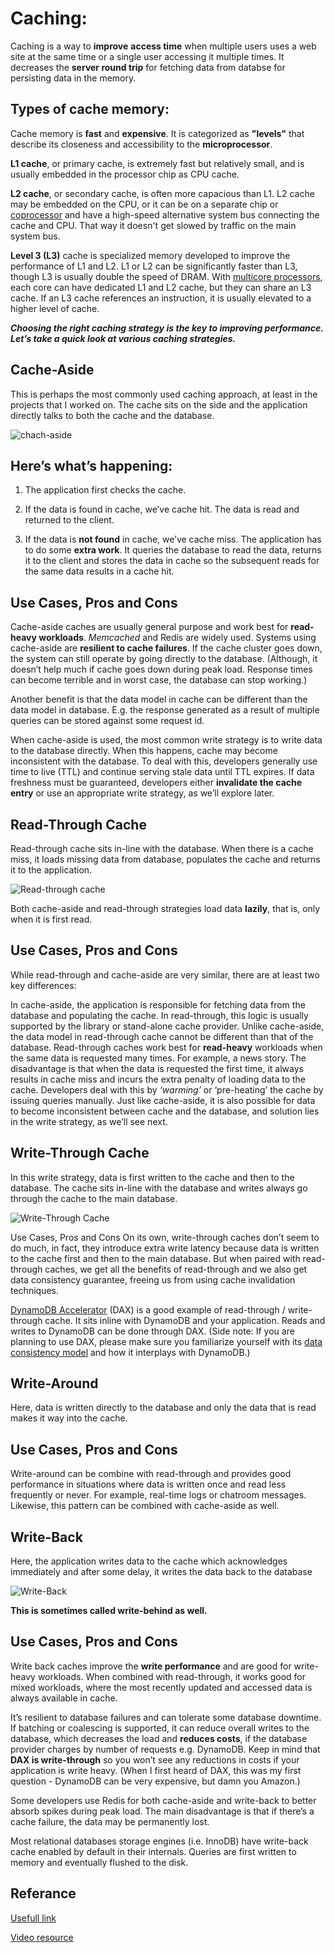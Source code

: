 
# **Caching:**  
Caching is a way to **improve** **access time** when multiple users uses a web site at the same time or a single user accessing it multiple times. It decreases the **server round trip** for fetching data from databse for persisting data in the memory.  

## Types of cache memory:
Cache memory is **fast** and **expensive**. It is categorized as **"levels"** that describe its closeness and accessibility to the **microprocessor**.

**L1 cache**, or primary cache, is extremely fast but relatively small, and is usually embedded in the processor chip as CPU cache.

**L2 cache**, or secondary cache, is often more capacious than L1. L2 cache may be embedded on the CPU, or it can be on a separate chip or [coprocessor](https://whatis.techtarget.com/definition/coprocessor?_gl=1*1anw5ax*_ga*MzMxOTM1NDc4LjE2MzU5NDM3MTc.*_ga_TQKE4GS5P9*MTYzNTk0MzcxNi4xLjAuMTYzNTk0MzcxNi4w&_ga=2.237499520.1692015657.1635943717-331935478.1635943717) and have a high-speed alternative system bus connecting the cache and CPU. That way it doesn't get slowed by traffic on the main system bus.

**Level 3 (L3)** cache is specialized memory developed to improve the performance of L1 and L2. L1 or L2 can be significantly faster than L3, though L3 is usually double the speed of DRAM. With [multicore processors](https://searchdatacenter.techtarget.com/definition/multi-core-processor?_gl=1*1kcbusr*_ga*MzMxOTM1NDc4LjE2MzU5NDM3MTc.*_ga_TQKE4GS5P9*MTYzNTk0MzcxNi4xLjAuMTYzNTk0MzcxNi4w&_ga=2.226506781.1692015657.1635943717-331935478.1635943717), each core can have dedicated L1 and L2 cache, but they can share an L3 cache. If an L3 cache references an instruction, it is usually elevated to a higher level of cache.


**_Choosing the right caching strategy is the key to improving performance. Let’s take a quick look at various caching strategies._**


## **Cache-Aside**
This is perhaps the most commonly used caching approach, at least in the projects that I worked on. The cache sits on the side and the application directly talks to both the cache and the database.

![chach-aside](https://codeahoy.com/img/cache-aside.png)


## Here’s what’s happening:

1. The application first checks the cache.

2. If the data is found in cache, we’ve cache hit. The data is read and returned to the client.

3. If the data is **not found** in cache, we’ve cache miss. The application has to do some **extra work**. It queries the database to read the data, returns it to the client and stores the data in cache so the subsequent reads for the same data results in a cache hit.

## Use Cases, Pros and Cons
Cache-aside caches are usually general purpose and work best for **read-heavy workloads**. _Memcached_ and Redis are widely used. Systems using cache-aside are **resilient to cache failures**. If the cache cluster goes down, the system can still operate by going directly to the database. (Although, it doesn’t help much if cache goes down during peak load. Response times can become terrible and in worst case, the database can stop working.)

Another benefit is that the data model in cache can be different than the data model in database. E.g. the response generated as a result of multiple queries can be stored against some request id.

When cache-aside is used, the most common write strategy is to write data to the database directly. When this happens, cache may become inconsistent with the database. To deal with this, developers generally use time to live (TTL) and continue serving stale data until TTL expires. If data freshness must be guaranteed, developers either **invalidate the cache entry** or use an appropriate write strategy, as we’ll explore later.


## **Read-Through Cache**
Read-through cache sits in-line with the database. When there is a cache miss, it loads missing data from database, populates the cache and returns it to the application.

![Read-through cache](https://codeahoy.com/img/read-through.png)


Both cache-aside and read-through strategies load data **lazily**, that is, only when it is first read.

## Use Cases, Pros and Cons
While read-through and cache-aside are very similar, there are at least two key differences:

In cache-aside, the application is responsible for fetching data from the database and populating the cache. In read-through, this logic is usually supported by the library or stand-alone cache provider.
Unlike cache-aside, the data model in read-through cache cannot be different than that of the database.
Read-through caches work best for **read-heavy** workloads when the same data is requested many times. For example, a news story. The disadvantage is that when the data is requested the first time, it always results in cache miss and incurs the extra penalty of loading data to the cache. Developers deal with this by _‘warming’_ or ‘pre-heating’ the cache by issuing queries manually. Just like cache-aside, it is also possible for data to become inconsistent between cache and the database, and solution lies in the write strategy, as we’ll see next.


## **Write-Through Cache**
In this write strategy, data is first written to the cache and then to the database. The cache sits in-line with the database and writes always go through the cache to the main database.

![Write-Through Cache](https://codeahoy.com/img/write-through.png)

Use Cases, Pros and Cons
On its own, write-through caches don’t seem to do much, in fact, they introduce extra write latency because data is written to the cache first and then to the main database. But when paired with read-through caches, we get all the benefits of read-through and we also get data consistency guarantee, freeing us from using cache invalidation techniques.

[DynamoDB Accelerator](https://aws.amazon.com/dynamodb/dax/) (DAX) is a good example of read-through / write-through cache. It sits inline with DynamoDB and your application. Reads and writes to DynamoDB can be done through DAX. (Side note: If you are planning to use DAX, please make sure you familiarize yourself with its [data consistency model](https://docs.aws.amazon.com/amazondynamodb/latest/developerguide/DAX.consistency.html) and how it interplays with DynamoDB.)



## **Write-Around**
Here, data is written directly to the database and only the data that is read makes it way into the cache.

## Use Cases, Pros and Cons
Write-around can be combine with read-through and provides good performance in situations where data is written once and read less frequently or never. For example, real-time logs or chatroom messages. Likewise, this pattern can be combined with cache-aside as well.


## **Write-Back**
Here, the application writes data to the cache which acknowledges immediately and after some delay, it writes the data back to the database

![Write-Back](https://codeahoy.com/img/write-back.png)

**This is sometimes called write-behind as well.**

## Use Cases, Pros and Cons
Write back caches improve the **write performance** and are good for write-heavy workloads. When combined with read-through, it works good for mixed workloads, where the most recently updated and accessed data is always available in cache.

It’s resilient to database failures and can tolerate some database downtime. If batching or coalescing is supported, it can reduce overall writes to the database, which decreases the load and **reduces costs**, if the database provider charges by number of requests e.g. DynamoDB. Keep in mind that **DAX is write-through** so you won’t see any reductions in costs if your application is write heavy. (When I first heard of DAX, this was my first question - DynamoDB can be very expensive, but damn you Amazon.)

Some developers use Redis for both cache-aside and write-back to better absorb spikes during peak load. The main disadvantage is that if there’s a cache failure, the data may be permanently lost.

Most relational databases storage engines (i.e. InnoDB) have write-back cache enabled by default in their internals. Queries are first written to memory and eventually flushed to the disk.

## Referance
[Usefull link](https://codeahoy.com/2017/08/11/caching-strategies-and-how-to-choose-the-right-one/)

[Video resource](https://youtu.be/ccemOqDrc2I)
